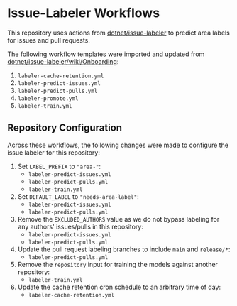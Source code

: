 # Issue-Labeler Workflows

This repository uses actions from [dotnet/issue-labeler](https://github.com/dotnet/issue-labeler) to predict area labels for issues and pull requests.

The following workflow templates were imported and updated from [dotnet/issue-labeler/wiki/Onboarding](https://github.com/dotnet/issue-labeler/wiki/Onboarding):

1. `labeler-cache-retention.yml`
2. `labeler-predict-issues.yml`
3. `labeler-predict-pulls.yml`
4. `labeler-promote.yml`
5. `labeler-train.yml`

## Repository Configuration

Across these workflows, the following changes were made to configure the issue labeler for this repository:

1. Set `LABEL_PREFIX` to `"area-"`:
    - `labeler-predict-issues.yml`
    - `labeler-predict-pulls.yml`
    - `labeler-train.yml`
2. Set `DEFAULT_LABEL` to `"needs-area-label"`:
    - `labeler-predict-issues.yml`
    - `labeler-predict-pulls.yml`
3. Remove the `EXCLUDED_AUTHORS` value as we do not bypass labeling for any authors' issues/pulls in this repository:
    - `labeler-predict-issues.yml`
    - `labeler-predict-pulls.yml`
4. Update the pull request labeling branches to include `main` and `release/*`:
    - `labeler-predict-pulls.yml`
5. Remove the `repository` input for training the models against another repository:
    - `labeler-train.yml`
6. Update the cache retention cron schedule to an arbitrary time of day:
    - `labeler-cache-retention.yml`
